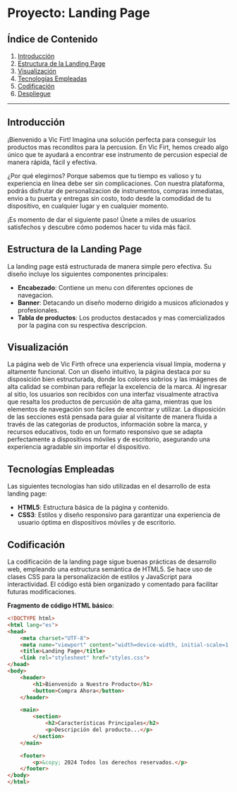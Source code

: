 # Proyecto: Landing Page

## Índice de Contenido

1. [Introducción](#introducción)
2. [Estructura de la Landing Page](#estructura-de-la-landing-page)
3. [Visualización](#visualización)
4. [Tecnologías Empleadas](#tecnologías-empleadas)
5. [Codificación](#codificación)
6. [Despliegue](#despliegue)

---

## Introducción

¡Bienvenido a Vic Firt!
Imagina una solución perfecta para conseguir los productos mas reconditos para la percusion. En Vic Firt, hemos creado algo único que te ayudará a encontrar ese instrumento de percusion especial de manera rápida, fácil y efectiva.

¿Por qué elegirnos? Porque sabemos que tu tiempo es valioso y tu experiencia en línea debe ser sin complicaciones. Con nuestra plataforma, podrás disfrutar de personalizacion de instrumentos, compras inmediatas, envio a tu puerta y entregas sin costo, todo desde la comodidad de tu dispositivo, en cualquier lugar y en cualquier momento.

¡Es momento de dar el siguiente paso! Únete a miles de usuarios satisfechos y descubre cómo podemos hacer tu vida más fácil.
## Estructura de la Landing Page

La landing page está estructurada de manera simple pero efectiva. Su diseño incluye los siguientes componentes principales:

- **Encabezado**: Contiene un menu con diferentes opciones de navegacion.
- **Banner**: Detacando un diseño moderno dirigido a musicos aficionados y profesionales.
- **Tabla de productos**: Los productos destacados y mas comercializados por la pagina con su respectiva descripcion.

## Visualización

La página web de Vic Firth ofrece una experiencia visual limpia, moderna y altamente funcional. Con un diseño intuitivo, la página destaca por su disposición bien estructurada, donde los colores sobrios y las imágenes de alta calidad se combinan para reflejar la excelencia de la marca. Al ingresar al sitio, los usuarios son recibidos con una interfaz visualmente atractiva que resalta los productos de percusión de alta gama, mientras que los elementos de navegación son fáciles de encontrar y utilizar. La disposición de las secciones está pensada para guiar al visitante de manera fluida a través de las categorías de productos, información sobre la marca, y recursos educativos, todo en un formato responsivo que se adapta perfectamente a dispositivos móviles y de escritorio, asegurando una experiencia agradable sin importar el dispositivo.

## Tecnologías Empleadas

Las siguientes tecnologías han sido utilizadas en el desarrollo de esta landing page:

- **HTML5**: Estructura básica de la página y contenido.
- **CSS3**: Estilos y diseño responsivo para garantizar una experiencia de usuario óptima en dispositivos móviles y de escritorio.

## Codificación

La codificación de la landing page sigue buenas prácticas de desarrollo web, empleando una estructura semántica de HTML5. Se hace uso de clases CSS para la personalización de estilos y JavaScript para interactividad. El código está bien organizado y comentado para facilitar futuras modificaciones.

**Fragmento de código HTML básico**:

```html
<!DOCTYPE html>
<html lang="es">
<head>
    <meta charset="UTF-8">
    <meta name="viewport" content="width=device-width, initial-scale=1.0">
    <title>Landing Page</title>
    <link rel="stylesheet" href="styles.css">
</head>
<body>
    <header>
        <h1>Bienvenido a Nuestro Producto</h1>
        <button>Compra Ahora</button>
    </header>

    <main>
        <section>
            <h2>Características Principales</h2>
            <p>Descripción del producto...</p>
        </section>
    </main>

    <footer>
        <p>&copy; 2024 Todos los derechos reservados.</p>
    </footer>
</body>
</html>
